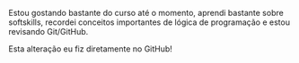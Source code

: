 Estou gostando bastante do curso até o momento, aprendi bastante
sobre softskills, recordei conceitos importantes de lógica de
programação e estou revisando Git/GitHub.

Esta alteração eu fiz diretamente no GitHub!
